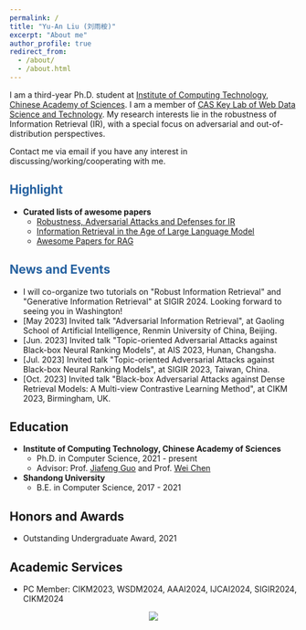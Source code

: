 ```yaml
---
permalink: /
title: "Yu-An Liu (刘雨桉)"
excerpt: "About me"
author_profile: true
redirect_from: 
  - /about/
  - /about.html
---
```



I am a third-year Ph.D. student at [Institute of Computing Technology](http://www.ict.ac.cn/), [Chinese Academy of Sciences](http://www.cas.cn/). I am a member of [CAS Key Lab of Web Data Science and Technology](http://www.bigdatalab.ac.cn/). My research interests lie in the robustness of Information Retrieval (IR), with a special focus on adversarial and out-of-distribution perspectives.

Contact me via email if you have any interest in discussing/working/cooperating with me.

<span style="color:#2561a0">Highlight</span>
------
  * **Curated lists of awesome papers**
    * [Robustness, Adversarial Attacks and Defenses for IR](https://github.com/Davion-Liu/Awesome-Robustness-Adversarial-Attacks-and-Defenses-for-Information-Retrieval)
    * [Information Retrieval in the Age of Large Language Model](https://github.com/IR-LLM/Awesome-Information-Retrieval-in-the-Age-of-Large-Language-Model)
    * [Awesome Papers for RAG](https://github.com/gomate-community/awesome-papers-for-rag?tab=readme-ov-file)

<span style="color:#2561a0">News and Events</span>
------
  * I will co-organize two tutorials on "Robust Information Retrieval" and "Generative Information Retrieval" at SIGIR 2024. Looking forward to seeing you in Washington!
  * [May 2023] Invited talk "Adversarial Information Retrieval", at Gaoling School of Artificial Intelligence, Renmin University of China, Beijing.
  * [Jun. 2023] Invited talk "Topic-oriented Adversarial Attacks against Black-box Neural Ranking Models", at AIS 2023, Hunan, Changsha.
  * [Jul. 2023] Invited talk "Topic-oriented Adversarial Attacks against Black-box Neural Ranking Models", at SIGIR 2023, Taiwan, China.
  * [Oct. 2023] Invited talk "Black-box Adversarial Attacks against Dense Retrieval Models: A Multi-view Contrastive Learning Method", at CIKM 2023, Birmingham, UK.

Education
------
  * **Institute of Computing Technology, Chinese Academy of Sciences**
    * Ph.D. in Computer Science, 2021 - present
    * Advisor: Prof. [Jiafeng Guo](http://www.bigdatalab.ac.cn/gjf/) and Prof. [Wei Chen](https://weichen-cas.github.io/)
  * **Shandong University**
    * B.E. in Computer Science, 2017 - 2021

Honors and Awards
------
  * Outstanding Undergraduate Award, 2021

Academic Services
------
  * PC Member: CIKM2023, WSDM2024, AAAI2024, IJCAI2024, SIGIR2024, CIKM2024

<style>
.container{
  width: 100%;
  text-align: center;
}
</style>
<div class="container">
  <a href="https://clustrmaps.com/site/1butl"  title="Visit tracker"><img src="//www.clustrmaps.com/map_v2.png?d=cNpbKXQbQilhtxwlW9fEnpgEGvCSLABz-TtkmvuNLNI&cl=ffffff" /></a>
</div>
